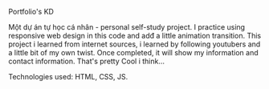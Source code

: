 Portfolio's KD

Một dự án tự học cá nhân - personal self-study project.
I practice using responsive web design in this code and adđ a little animation transition.
This project i learned from internet sources, i learned by following youtubers and a little bit of my own twist.
Once completed, it will show my information and contact information. That's pretty Cool i think...

Technologies used: HTML, CSS, JS.


